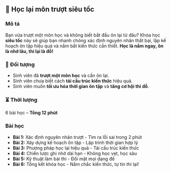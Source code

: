 ## 📌 Học lại môn trượt siêu tốc

### Mô tả  
Bạn vừa trượt một môn học và không biết bắt đầu ôn lại từ đâu? Khóa học **siêu tốc** này sẽ giúp bạn nhanh chóng xác định nguyên nhân thất bại, lập kế hoạch ôn tập hiệu quả và nắm bắt kiến thức cần thiết. **Học là nắm ngay, ôn là nhớ lâu, thi lại là đỗ!** 

### 🎯 Đối tượng  
- Sinh viên đã **trượt một môn học** và cần ôn lại.  
- Sinh viên chưa biết cách **tái cấu trúc kiến thức** hiệu quả.  
- Sinh viên muốn **tối ưu hóa thời gian ôn tập** và **tăng cơ hội thi đỗ**.  

### ⏳ Thời lượng  
6 bài học – **Tổng 12 phút**  

### Bài học  
- **Bài 1:** Xác định nguyên nhân trượt - Tìm ra lỗi sai trong 2 phút  
- **Bài 2:** Xây dựng kế hoạch ôn tập - Lập trình thời gian hợp lý  
- **Bài 3:** Phương pháp học lại hiệu quả - Tái cấu trúc kiến thức  
- **Bài 4:** Chiến lược ghi nhớ dài hạn - Không học vẹt, học sâu  
- **Bài 5:** Kỹ thuật làm bài thi - Đối mặt mọi dạng đề  
- **Bài 6:** Tổng kết khóa học - Nắm chắc kiến thức, tự tin thi lại!